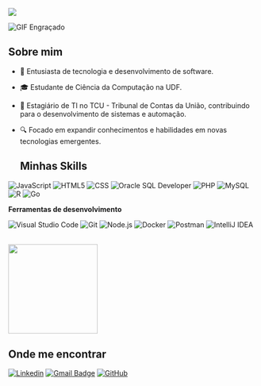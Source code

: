 ![](https://komarev.com/ghpvc/?username=iuricode&color=006bed)

![GIF Engraçado](https://media2.giphy.com/media/v1.Y2lkPTc5MGI3NjExYmxicm5uY3dta24xczhmMnJpbXNhcjdxdDNvZ2Vta3pnY3h1YTdwMCZlcD12MV9pbnRlcm5hbF9naWZfYnlfaWQmY3Q9Zw/G38XKFhbI44h7PmRiw/giphy.gif)


## Sobre mim

- 🚀 Entusiasta de tecnologia e desenvolvimento de software.  
- 🎓 Estudante de Ciência da Computação na UDF.  
- 💼 Estagiário de TI no TCU - Tribunal de Contas da União, contribuindo para o desenvolvimento de sistemas e automação.  
- 🔍 Focado em expandir conhecimentos e habilidades em novas tecnologias emergentes.

  ## Minhas Skills

![JavaScript](https://img.shields.io/badge/-JavaScript-333333?style=flat&logo=javascript)
![HTML5](https://img.shields.io/badge/-HTML5-333333?style=flat&logo=HTML5)
![CSS](https://img.shields.io/badge/-CSS-333333?style=flat&logo=CSS3&logoColor=1572B6)
![Oracle SQL Developer](https://img.shields.io/badge/-Oracle%20SQL%20Developer-333333?style=flat&logo=oracle&logoColor=F80000)
![PHP](https://img.shields.io/badge/-PHP-333333?style=flat&logo=PHP&logoColor=1572B6)
![MySQL](https://img.shields.io/badge/-MySQL-333333?style=flat&logo=mysql)
![R](https://img.shields.io/badge/-R-333333?style=flat&logo=R&logoColor=1572B6)
![Go](https://img.shields.io/badge/-Go-333333?style=flat&logo=Go&logoColor=00ADD8)

**Ferramentas de desenvolvimento**

![Visual Studio Code](https://img.shields.io/badge/-Visual%20Studio%20Code-333333?style=flat&logo=visual-studio-code&logoColor=007ACC)
![Git](https://img.shields.io/badge/-Git-333333?style=flat&logo=git&logoColor=F05032)
![Node.js](https://img.shields.io/badge/-Node.js-333333?style=flat&logo=node.js&logoColor=339933)
![Docker](https://img.shields.io/badge/-Docker-333333?style=flat&logo=docker&logoColor=2496ED)
![Postman](https://img.shields.io/badge/-Postman-333333?style=flat&logo=postman&logoColor=FF6C37)
![IntelliJ IDEA](https://img.shields.io/badge/-IntelliJ%20IDEA-333333?style=flat&logo=intellij-idea&logoColor=000000)

<br/>

<a href="https://github.com/luizmendes05" title="Perfil do Luiz">
  <img height="180em" src="https://github-readme-stats.vercel.app/api?username=luizmendes05&theme=dracula&show_icons=true" />
</a>

## Onde me encontrar

[![Linkedin](https://img.shields.io/badge/-username-blue?style=flat-square&logo=Linkedin&logoColor=white&link=luizmendes05)](https://www.linkedin.com/in/luizmendes05/)
[![Gmail Badge](https://img.shields.io/badge/-seuemail@email.com-006bed?style=flat-square&logo=Gmail&logoColor=white&link=mailto:SEU-EMAIL)](mailto:luizgmn2005@gmail.com)
[![GitHub](https://img.shields.io/github/followers/iuricode?label=follow&style=social)](https://github.com/luizmendes05)
